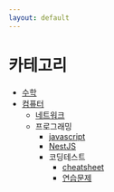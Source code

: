 ```yaml
---
layout: default
---
```

# 카테고리
* [수학](./math/postlist.html)
* [컴퓨터](./computer/postlist.html)
  * [네트워크](./computer/network/postlist.html)
  * 프로그래밍
    * [javascript](./computer/programming/javascript/postlist.html)
    * [NestJS](./computer/programming/nestjs/postlist.html)
    * 코딩테스트
      * [cheatsheet](./computer/programming/codingtest/cheatsheet/postlist.html)
      * [연습문제](./computer/programming/codingtest/exercise/postlist.html)

